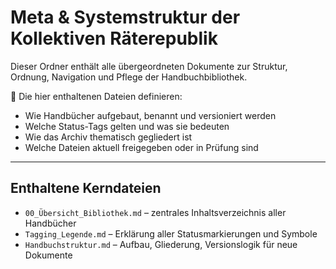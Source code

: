 # Meta & Systemstruktur der Kollektiven Räterepublik

Dieser Ordner enthält alle übergeordneten Dokumente zur Struktur, Ordnung, Navigation und Pflege der Handbuchbibliothek.

📁 Die hier enthaltenen Dateien definieren:
- Wie Handbücher aufgebaut, benannt und versioniert werden
- Welche Status-Tags gelten und was sie bedeuten
- Wie das Archiv thematisch gegliedert ist
- Welche Dateien aktuell freigegeben oder in Prüfung sind

---

## Enthaltene Kerndateien

- `00_Übersicht_Bibliothek.md` – zentrales Inhaltsverzeichnis aller Handbücher  
- `Tagging_Legende.md` – Erklärung aller Statusmarkierungen und Symbole  
- `Handbuchstruktur.md` – Aufbau, Gliederung, Versionslogik für neue Dokumente  
